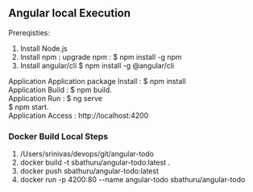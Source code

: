 ## Angular local Execution
Prereqisties:
1) Install Node.js
2) Install npm : 
   upgrade npm : $ npm install -g npm
3) Install angular/cli
     $ npm install -g @angular/cli

Application
     Application package Install : $ npm install <br>
     Application Build           : $ npm build.  <br>
     Application Run             : $ ng serve    <br> 
                                   $ npm start.  <br>
     Application Access          : http://localhost:4200


### Docker Build Local Steps
1. /Users/srinivas/devops/git/angular-todo
2. docker build -t sbathuru/angular-todo:latest .
3. docker push sbathuru/angular-todo:latest 
4. docker run -p 4200:80 --name angular-todo sbathuru/angular-todo
